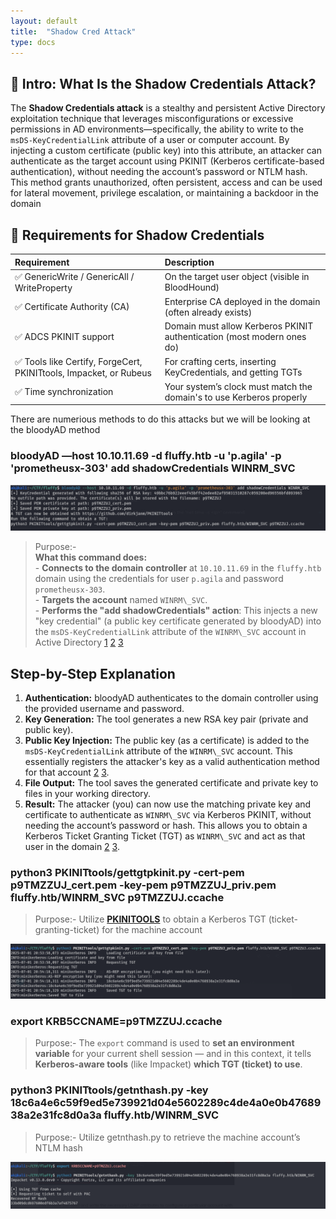 ```yaml
---
layout: default
title:  "Shadow Cred Attack"
type: docs
---
```


## 🎯 Intro: What Is the Shadow Credentials Attack?   

The **Shadow Credentials attack** is a stealthy and persistent Active Directory exploitation technique that leverages misconfigurations or excessive permissions in AD environments—specifically, the ability to write to the `msDS-KeyCredentialLink` attribute of a user or computer account. By injecting a custom certificate (public key) into this attribute, an attacker can authenticate as the target account using PKINIT (Kerberos certificate-based authentication), without needing the account’s password or NTLM hash. This method grants unauthorized, often persistent, access and can be used for lateral movement, privilege escalation, or maintaining a backdoor in the domain   
   
## 🔐 Requirements for Shadow Credentials   

| Requirement                                                       | Description                                                            |
| :---------------------------------------------------------------- | :--------------------------------------------------------------------- |
| ✅ GenericWrite / GenericAll / WriteProperty                       | On the target user object (visible in BloodHound)                      |
| ✅ Certificate Authority (CA)                                      | Enterprise CA deployed in the domain (often already exists)            |
| ✅ ADCS PKINIT support                                             | Domain must allow Kerberos PKINIT authentication (most modern ones do) |
| ✅ Tools like Certify, ForgeCert, PKINITtools, Impacket, or Rubeus | For crafting certs, inserting KeyCredentials, and getting TGTs         |
| ✅ Time synchronization                                            | Your system’s clock must match the domain's to use Kerberos properly   |


There are numerious methods to do this attacks but we will be looking at the bloodyAD method   
   

### bloodyAD —host 10.10.11.69 -d fluffy.htb -u 'p.agila' -p 'prometheusx-303' add shadowCredentials WINRM\_SVC   

![image](image.png)    

> Purpose:-   
> **What this command does:**   
	- **Connects to the domain controller** at `10.10.11.69` in the `fluffy.htb` domain using the credentials for user `p.agila` and password `prometheusx-303`.   
	- **Targets the account** named `WINRM\_SVC`.   
	- **Performs the "add shadowCredentials" action**:
		This injects a new "key credential" (a public key certificate generated by bloodyAD) into the `msDS-KeyCredentialLink` attribute of the `WINRM\_SVC` account in Active Directory [1](https://github.com/CravateRouge/bloodyAD/wiki/User-Guide) [2](https://www.hackingarticles.in/shadow-credentials-attack/) [3](https://swisskyrepo.github.io/InternalAllTheThings/active-directory/pwd-shadow-credentials/)

   
## Step-by-Step Explanation

1. **Authentication:**
		bloodyAD authenticates to the domain controller using the provided username and password.   
2. **Key Generation:**
		The tool generates a new RSA key pair (private and public key).   
3. **Public Key Injection:**
		The public key (as a certificate) is added to the `msDS-KeyCredentialLink` attribute of the `WINRM\_SVC` account.
		This essentially registers the attacker's key as a valid authentication method for that account [2](https://www.hackingarticles.in/shadow-credentials-attack/) [3](https://swisskyrepo.github.io/InternalAllTheThings/active-directory/pwd-shadow-credentials/).   
4. **File Output:**
		The tool saves the generated certificate and private key to files in your working directory.   
5. **Result:**
		The attacker (you) can now use the matching private key and certificate to authenticate as `WINRM\_SVC` via Kerberos PKINIT, without needing the account’s password or hash. This allows you to obtain a Kerberos Ticket Granting Ticket (TGT) as `WINRM\_SVC` and act as that user in the domain [2](https://www.hackingarticles.in/shadow-credentials-attack/) [3](https://swisskyrepo.github.io/InternalAllTheThings/active-directory/pwd-shadow-credentials/).   
   
   
### python3 PKINITtools/gettgtpkinit.py -cert-pem p9TMZZUJ\_cert.pem -key-pem p9TMZZUJ\_priv.pem fluffy.htb/WINRM\_SVC p9TMZZUJ.ccache   
   
> Purpose:- Utilize **[PKINITOOLS](https://github.com/dirkjanm/PKINITtools)**  to obtain a Kerberos TGT (ticket-granting-ticket) for the machine account   
   
![Screenshot From 2025-07-01 20-56-51](screenshot-from-2025-07-01-20-56-51.png)    
### export KRB5CCNAME=p9TMZZUJ.ccache   

> Purpose:- The `export` command is used to **set an environment variable** for your current shell session — and in this context, it tells **Kerberos-aware tools** (like Impacket) **which TGT (ticket) to use**. 

### python3 PKINITtools/getnthash.py -key 18c6a4e6c59f9ed5e739921d04e5602289c4de4a0e0b4768938a2e31fc8d0a3a fluffy.htb/WINRM\_SVC   

> Purpose:- Utilize getnthash.py to retrieve the machine account’s NTLM hash   
   
![Screenshot From 2025-07-01 20-58-24](screenshot-from-2025-07-01-20-58-24.png)    
   

